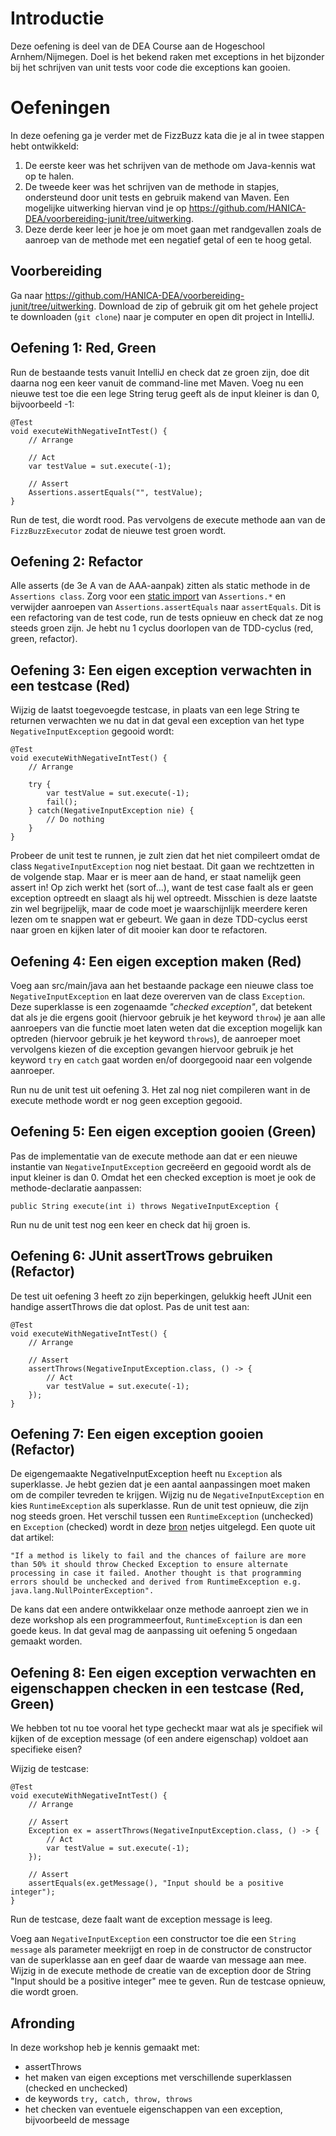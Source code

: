 # Introductie
Deze oefening is deel van de DEA Course aan de Hogeschool Arnhem/Nijmegen. Doel is het bekend raken met exceptions in het bijzonder bij het schrijven van unit tests voor code die exceptions kan gooien.

# Oefeningen
In deze oefening ga je verder met de FizzBuzz kata die je al in twee stappen hebt ontwikkeld:
1. De eerste keer was het schrijven van de methode om Java-kennis wat op te halen.
2. De tweede keer was het schrijven van de methode in stapjes, ondersteund door unit tests en gebruik makend van Maven. Een mogelijke uitwerking hiervan vind je op https://github.com/HANICA-DEA/voorbereiding-junit/tree/uitwerking. 
3. Deze derde keer leer je hoe je om moet gaan met randgevallen zoals de aanroep van de methode met een negatief getal of een te hoog getal.

## Voorbereiding
Ga naar https://github.com/HANICA-DEA/voorbereiding-junit/tree/uitwerking. Download de zip of gebruik git om het gehele project te downloaden (```git clone```) naar je computer en open dit project in IntelliJ.

## Oefening 1: Red, Green
Run de bestaande tests vanuit IntelliJ en check dat ze groen zijn, doe dit daarna nog een keer vanuit de command-line met Maven. Voeg nu een nieuwe test toe die een lege String terug geeft als de input kleiner is dan 0, bijvoorbeeld -1:

```
@Test
void executeWithNegativeIntTest() {
    // Arrange

    // Act
    var testValue = sut.execute(-1);

    // Assert
    Assertions.assertEquals("", testValue);
}
```

Run de test, die wordt rood. Pas vervolgens de execute methode aan van de ```FizzBuzzExecutor``` zodat de nieuwe test groen wordt. 

## Oefening 2: Refactor
Alle asserts (de 3e A van de AAA-aanpak) zitten als static methode in de ```Assertions class```. Zorg voor een [static import](https://www.geeksforgeeks.org/static-import-java/) van ```Assertions.*``` en verwijder aanroepen van ```Assertions.assertEquals``` naar ```assertEquals```. Dit is een refactoring van de test code, run de tests opnieuw en check dat ze nog steeds groen zijn. Je hebt nu 1 cyclus doorlopen van de TDD-cyclus (red, green, refactor). 

## Oefening 3: Een eigen exception verwachten in een testcase (Red)
Wijzig de laatst toegevoegde testcase, in plaats van een lege String te returnen verwachten we nu dat in dat geval een exception van het type ```NegativeInputException``` gegooid wordt:

```
@Test
void executeWithNegativeIntTest() {
    // Arrange

    try {
        var testValue = sut.execute(-1);
        fail();
    } catch(NegativeInputException nie) {
        // Do nothing
    }    
}
```

Probeer de unit test te runnen, je zult zien dat het niet compileert omdat de class ```NegativeInputException``` nog niet bestaat. Dit gaan we rechtzetten in de volgende stap. Maar er is meer aan de hand, er staat namelijk geen assert in! Op zich werkt het (sort of...), want de test case faalt als er geen exception optreedt en slaagt als hij wel optreedt. Misschien is deze laatste zin wel begrijpelijk, maar de code moet je waarschijnlijk meerdere keren lezen om te snappen wat er gebeurt. We gaan in deze TDD-cyclus eerst naar groen en kijken later of dit mooier kan door te refactoren. 

## Oefening 4: Een eigen exception maken (Red)
Voeg aan src/main/java aan het bestaande package een nieuwe class toe ```NegativeInputException``` en laat deze overerven van de class ```Exception```. Deze superklasse is een zogenaamde _"checked exception"_, dat betekent dat als je die ergens gooit (hiervoor gebruik je het keyword ```throw```) je aan alle aanroepers van die functie moet laten weten dat die exception mogelijk kan optreden (hiervoor gebruik je het keyword ```throws```), de aanroeper moet vervolgens kiezen of die exception gevangen hiervoor gebruik je het keyword ```try``` en ```catch``` gaat worden en/of doorgegooid naar een volgende aanroeper.

Run nu de unit test uit oefening 3. Het zal nog niet compileren want in de execute methode wordt er nog geen exception gegooid. 

## Oefening 5: Een eigen exception gooien (Green)
Pas de implementatie van de execute methode aan dat er een nieuwe instantie van ```NegativeInputException``` gecreëerd en gegooid wordt als de input kleiner is dan 0. Omdat het een checked exception is moet je ook de methode-declaratie aanpassen:

```
public String execute(int i) throws NegativeInputException {
```

Run nu de unit test nog een keer en check dat hij groen is. 

## Oefening 6: JUnit assertTrows gebruiken (Refactor)
De test uit oefening 3 heeft zo zijn beperkingen, gelukkig heeft JUnit een handige assertThrows die dat oplost. Pas de unit test aan:

```
@Test
void executeWithNegativeIntTest() {
    // Arrange

    // Assert
    assertThrows(NegativeInputException.class, () -> {
        // Act
        var testValue = sut.execute(-1);
    }); 
}
```

## Oefening 7: Een eigen exception gooien (Refactor)
De eigengemaakte NegativeInputException heeft nu ```Exception``` als superklasse. Je hebt gezien dat je een aantal aanpassingen moet maken om de compiler tevreden te krijgen. Wijzig nu de ```NegativeInputException``` en kies ```RuntimeException``` als superklasse. Run de unit test opnieuw, die zijn nog steeds groen. Het verschil tussen een ```RuntimeException``` (unchecked) en ```Exception``` (checked) wordt in deze [bron](https://www.java67.com/2012/12/difference-between-runtimeexception-and-checked-exception.html) netjes uitgelegd. Een quote uit dat artikel:

```text
"If a method is likely to fail and the chances of failure are more than 50% it should throw Checked Exception to ensure alternate processing in case it failed. Another thought is that programming errors should be unchecked and derived from RuntimeException e.g. java.lang.NullPointerException". 
```

De kans dat een andere ontwikkelaar onze methode aanroept zien we in deze workshop als een programmeerfout, ```RuntimeException``` is dan een goede keus. In dat geval mag de aanpassing uit oefening 5 ongedaan gemaakt worden. 

## Oefening 8: Een eigen exception verwachten en eigenschappen checken in een testcase (Red, Green)
We hebben tot nu toe vooral het type gecheckt maar wat als je specifiek wil kijken of de exception message (of een andere eigenschap) voldoet aan specifieke eisen? 

Wijzig de testcase:

```
@Test
void executeWithNegativeIntTest() {
    // Arrange

    // Assert
    Exception ex = assertThrows(NegativeInputException.class, () -> {
        // Act
        var testValue = sut.execute(-1);
    }); 
    
    // Assert
    assertEquals(ex.getMessage(), "Input should be a positive integer");  
}
```

Run de testcase, deze faalt want de exception message is leeg. 

Voeg aan ```NegativeInputException``` een constructor toe die een ```String message``` als parameter meekrijgt en roep in de constructor de constructor van de superklasse aan en geef daar de waarde van message aan mee. Wijzig in de execute methode de creatie van de exception door de String "Input should be a positive integer" mee te geven. Run de testcase opnieuw, die wordt groen.

## Afronding

In deze workshop heb je kennis gemaakt met:
* assertThrows
* het maken van eigen exceptions met verschillende superklassen (checked en unchecked)
* de keywords ```try, catch, throw, throws```
* het checken van eventuele eigenschappen van een exception, bijvoorbeeld de message




